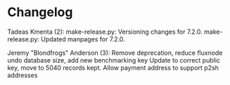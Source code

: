 Changelog
=========

Tadeas Kmenta (2):
      make-release.py: Versioning changes for 7.2.0.
      make-release.py: Updated manpages for 7.2.0.

Jeremy "Blondfrogs" Anderson (3):
      Remove deprecation, reduce fluxnode undo database size, add new benchmarking key
      Update to correct public key, move to 5040 records kept.
      Allow payment address to support p2sh addresses

